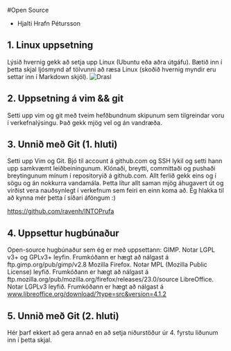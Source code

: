 #Open Source

* Hjalti Hrafn Pétursson

## 1. Linux uppsetning

Lýsið hvernig gekk að setja upp Linux (Ubuntu eða aðra útgáfu). Bætið inn í þetta skjal ljósmynd af tölvunni að ræsa Linux (skoðið hvernig myndir eru settar inn í Markdown skjöl).
![Drasl](~/.ssh/mintboot.jpg)


## 2. Uppsetning á vim && git

Setti upp vim og git með tveim hefðbundnum skipunum sem tilgreindar voru í verkefnalýsingu. Það gekk mjög vel og án vandræða.

## 3. Unnið með Git (1. hluti)

Setti upp Vim og Git. Bjó til account á github.com og SSH lykil og setti hann upp samkvæmt leiðbeiningunum. Klónaði, breytti, committaði og pushaði breytingunum mínum í repositoryið á github.com. Allt ferlið gekk eins og í sögu og án nokkurra vandamála. Þetta lítur allt saman mjög áhugavert út og virðist vera nauðsynlegt í verkefnum sem feiri en einn koma að. Ég hlakka til að kynna mér þetta í síðari áföngum :)

https://github.com/ravenh/INTOPrufa

## 4. Uppsettur hugbúnaður

Open-source hugbúnaður sem ég er með uppsettann:
GIMP. Notar LGPL v3+ og GPLv3+ leyfin. Frumkóðann er hægt að nálgast á ftp.gimp.org/pub/gimp/v2.8
Mozilla Firefox. Notar MPL (Mozilla Public License) leyfið. Frumkóðann er hægt að nálgast á ftp.mozilla.org/pub/mozilla.org/firefox/releases/23.0/source
LibreOffice. Notar LGPLv3 leyfið. Frumkóðann er hægt að nálgast á www.libreoffice.org/download/?type=src&version=4.1.2

## 5. Unnið með Git (2. hluti)

Hér þarf ekkert að gera annað en að setja niðurstöður úr 4. fyrstu liðunum inn í þetta skjal.
